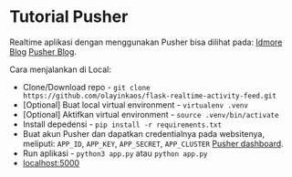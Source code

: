 # Tutorial Pusher
Realtime aplikasi dengan menggunakan Pusher bisa dilihat pada:
[Idmore Blog]()
[Pusher Blog](https://blog.pusher.com/build-realtime-activity-feed-flask-pusher/).

Cara menjalankan di Local:
- Clone/Download repo - `git clone https://github.com/olayinkaos/flask-realtime-activity-feed.git`
- [Optional] Buat local virtual environment - `virtualenv .venv`
- [Optional] Aktifkan virtual environment - `source .venv/bin/activate`
- Install depedensi - `pip install -r requirements.txt`
- Buat akun Pusher dan dapatkan credentialnya pada websitenya, meliputi:
 `APP_ID`, `APP_KEY`, `APP_SECRET`, `APP_CLUSTER` 
 [Pusher dashboard](https://dashboard.pusher.com/).
- Run aplikasi - `python3 app.py` atau `python app.py`
- [localhost:5000](http://localhost:5000/)
